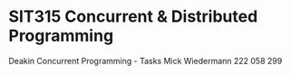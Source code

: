 # SIT315 Concurrent & Distributed Programming 
Deakin Concurrent Programming - Tasks
Mick Wiedermann 222 058 299
